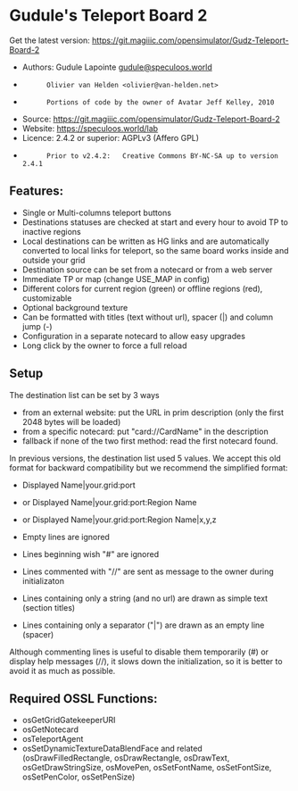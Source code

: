 # Gudule's Teleport Board 2

Get the latest version:
    https://git.magiiic.com/opensimulator/Gudz-Teleport-Board-2

* Authors:  Gudule Lapointe <gudule@speculoos.world>
*           Olivier van Helden <olivier@van-helden.net>
*           Portions of code by the owner of Avatar Jeff Kelley, 2010
* Source:   https://git.magiiic.com/opensimulator/Gudz-Teleport-Board-2
* Website:  https://speculoos.world/lab
* Licence:  2.4.2 or superior: AGPLv3 (Affero GPL)
*           Prior to v2.4.2:   Creative Commons BY-NC-SA up to version 2.4.1

## Features:

* Single or Multi-columns teleport buttons
* Destinations statuses are checked at start and every hour to avoid TP to inactive regions
* Local destinations can be written as HG links and are automatically converted to local links for teleport, so the same board works inside and outside your grid
* Destination source can be set from a notecard or from a web server
* Immediate TP or map (change USE_MAP in config)
* Different colors for current region (green) or offline regions (red), customizable
* Optional background texture
* Can be formatted with titles (text without url), spacer (|) and column jump (-)
* Configuration in a separate notecard to allow easy upgrades
* Long click by the owner to force a full reload

## Setup

The destination list can be set by 3 ways
 - from an external website: put the URL in prim description
   (only the first 2048 bytes will be loaded)
 - from a specific notecard: put "card://CardName" in the description
 - fallback if none of the two first method: read the first notecard found.

In previous versions, the destination list used 5 values. We accept this old
format for backward compatibility but we recommend the simplified format:
*    Displayed Name|your.grid:port
* or Displayed Name|your.grid:port:Region Name
* or Displayed Name|your.grid:port:Region Name|x,y,z

* Empty lines are ignored
* Lines beginning wish "#" are ignored
* Lines commented with "//" are sent as message to the owner during initializaton
* Lines containing only a string (and no url) are drawn as simple text (section titles)
* Lines containing only a separator ("|") are drawn as an empty line (spacer)

Although commenting lines is useful to disable them temporarily (#) or display
help messages (//), it slows down the initialization, so it is better to avoid
it as much as possible.

## Required OSSL Functions:

* osGetGridGatekeeperURI
* osGetNotecard
* osTeleportAgent
* osSetDynamicTextureDataBlendFace and related
   (osDrawFilledRectangle, osDrawRectangle, osDrawText,
   osGetDrawStringSize, osMovePen, osSetFontName, osSetFontSize,
   osSetPenColor, osSetPenSize)

